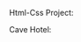 Html-Css Project:

Cave Hotel:
  <img src="![cave1](https://github.com/YusufGocen/Cave-Hotel/assets/128933870/5e5eee3c-fca3-4260-a5e9-a1ef08b9b25e)
" alt="" />
